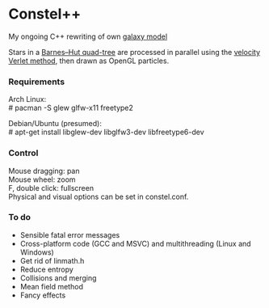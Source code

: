 # Constel++
My ongoing C++ rewriting of own [galaxy model](https://github.com/dsdante/constel)

Stars in a [Barnes–Hut quad-tree](https://en.wikipedia.org/wiki/Barnes%E2%80%93Hut_simulation) are processed in parallel using the [velocity Verlet method](https://en.wikipedia.org/wiki/Verlet_integration#Velocity_Verlet), then drawn as OpenGL particles.


### Requirements
Arch Linux:  
\# pacman -S glew glfw-x11 freetype2

Debian/Ubuntu (presumed):  
\# apt-get install libglew-dev libglfw3-dev libfreetype6-dev


### Control
Mouse dragging: pan  
Mouse wheel: zoom  
F, double click: fullscreen  
Physical and visual options can be set in constel.conf.


### To do
 * Sensible fatal error messages
 * Cross-platform code (GCC and MSVC) and multithreading (Linux and Windows)
 * Get rid of linmath.h
 * Reduce entropy
 * Collisions and merging
 * Mean field method
 * Fancy effects
